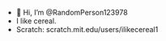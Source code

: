 - 👋 Hi, I’m @RandomPerson123978
- I like cereal.
- Scratch: scratch.mit.edu/users/ilikecereal1

<!---
RandomPerson123978/RandomPerson123978 is a ✨ special ✨ repository because its `README.md` (this file) appears on your GitHub profile.
You can click the Preview link to take a look at your changes.
--->
